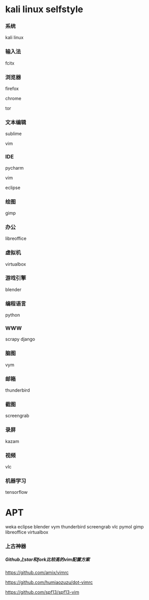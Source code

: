 # kali linux selfstyle

### 系统

kali linux

### 输入法

fcitx

### 浏览器

firefox

chrome

tor


### 文本编辑
sublime

vim

### IDE

pycharm

vim

eclipse

### 绘图

gimp

### 办公

libreoffice

### 虚拟机

virtualbox

### 游戏引擎
blender

### 编程语言
python

### WWW
scrapy
django

### 脑图
vym

### 邮箱

thunderbird

### 截图

screengrab

### 录屏

kazam



### 视频

vlc

### 机器学习

tensorflow


# APT
weka
eclipse
blender
vym
thunderbird
screengrab
vlc
pymol
gimp
libreoffice
virtualbox

### 上古神器

##### Github上star和fork比较高的vim配置方案

https://github.com/amix/vimrc

https://github.com/humiaozuzu/dot-vimrc

https://github.com/spf13/spf13-vim
